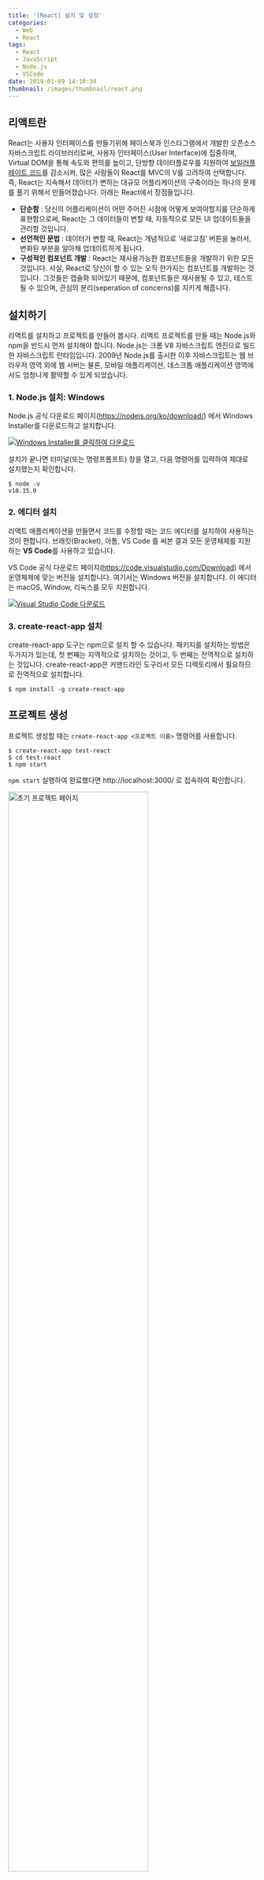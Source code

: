 ```yaml
---
title: '[React] 설치 및 설정'
categories:
  - Web
  - React
tags:
  - React
  - JavaScript
  - Node.js
  - VSCode
date: 2019-01-09 14:10:34
thumbnail: /images/thumbnail/react.png
---
```


## 리액트란

React는 사용자 인터페이스를 만들기위해 페이스북과 인스타그램에서 개발한 오픈소스 자바스크립트 라이브러리로써, 사용자 인터페이스(User Interface)에 집중하며, Virtual DOM을 통해 속도와 편의를 높이고, 단방향 데이터플로우를 지원하여 [보일러플레이트 코드](http://web-front-end.tistory.com/27)를 감소시켜, 많은 사람들이 React를 MVC의 V를 고려하여 선택합니다. 즉, React는 지속해서 데이터가 변하는 대규모 어플리케이션의 구축이라는 하나의 문제를 풀기 위해서 만들어졌습니다. 아래는 React에서 장점들입니다.

- **단순함** : 당신의 어플리케이션이 어떤 주어진 시점에 어떻게 보여야할지를 단순하게 표현함으로써, React는 그 데이터들이 변할 때, 자동적으로 모든 UI 업데이트들을 관리할 것입니다.
- **선언적인 문법** : 데이터가 변할 때, React는 개념적으로 ‘새로고침’ 버튼을 눌러서, 변화된 부분을 알아채 업데이트하게 됩니다.
- **구성적인 컴포넌트 개발** : React는 재사용가능한 컴포넌트들을 개발하기 위한 모든 것입니다. 사실, React로 당신이 할 수 있는 오직 한가지는 컴포넌트를 개발하는 것 입니다. 그것들은 캡슐화 되어있기 때문에, 컴포넌트들은 재사용될 수 있고, 테스트될 수 있으며, 관심의 분리(seperation of concerns)를 지키게 해줍니다.

## 설치하기

리액트를 설치하고 프로젝트를 만들어 봅시다.
리액트 프로젝트를 만들 때는 Node.js와 npm을 반드시 먼저 설치해야 합니다. Node.js는 크롬 V8 자바스크립트 엔진으로 빌드한 자바스크립트 런타임입니다. 2009년 Node.js를 출시한 이후 자바스크립트는 웹 브라우저 영역 외에 웹 서버는 물론, 모바일 애플리케이션, 데스크톱 애플리케이션 영역에서도 엄청나게 활약할 수 있게 되었습니다.

### 1. Node.js 설치: Windows

Node.js 공식 다운로드 페이지(https://nodejs.org/ko/download/) 에서 Windows Installer를 다운로드하고 설치합니다.

[![Windows Installer를 클릭하여 다운로드](/images/react/nodejs-download.png)](https://nodejs.org/ko/download/)

설치가 끝나면 터미널(또는 명령프롬프트) 창을 열고, 다음 명령어를 입력하여 제대로 설치했는지 확인합니다.

```shell
$ node -v
v10.15.0
```

### 2. 에디터 설치

리액트 애플리케이션을 만들면서 코드를 수정할 때는 코드 에디터를 설치하여 사용하는 것이 편합니다. 브래킷(Bracket), 아톰, VS Code 를 써본 결과 모든 운영체제를 지원하는 **VS Code**를 사용하고 있습니다.

VS Code 공식 다운로드 페이지(https://code.visualstudio.com/Download) 에서 운영체제에 맞는 버전을 설치합니다. 여기서는 Windows 버전을 설치합니다. 이 에디터는 macOS, Window, 리눅스를 모두 지원합니다.

[![Visual Studio Code 다운로드](/images/react/vscode-download.png)](https://code.visualstudio.com/Download)

### 3. create-react-app 설치

create-react-app 도구는 npm으로 설치 할 수 있습니다. 패키지를 설치하는 방법은 두가지가 있는데, 첫 번째는 지역적으로 설치하는 것이고, 두 번째는 전역적으로 설치하는 것입니다. create-react-app은 커맨드라인 도구라서 모든 디렉토리에서 필요하므로 전역적으로 설치합니다.

```shell
$ npm install -g create-react-app
```

## 프로젝트 생성

프로젝트 생성할 때는 `create-react-app <프로젝트 이름>` 명령어를 사용합니다.

```shell
$ create-react-app test-react
$ cd test-react
$ npm start
```

`npm start` 실행하여 완료했다면 http://localhost:3000/ 로 접속하여 확인합니다.

<img width="75%" src="/images/react/react-run.png" alt="초기 프로젝트 페이지" title="" >

## 프로젝트 구조

VS Code를 실행하여 만들어진 test-react 프로젝트를 열면 아래와 같은 구조로 만들어져 있습니다. 이미 modules가 설치되어 있고, 의존성 패키지는 대부분 `node_modules/react-scripts` 모듈내에 선언되어 있습니다. `src` 폴더안 에 있는 파일들을 추가하고 수정하면서 개발을 하면 됩니다.

![프로젝트 구조](/images/react/react-open.png)

## 정리

리액트에 관심이 생겨 책을 읽고 검색한 내용들을 모아서 리액트에 대한 설명부터 설치, 프로젝트 실행까지 간략하게 설명하였습니다. 현재는 리액트를 공부하면서 정리하는 단계라서 현업에서 리액트 라이브러리를 사용하면서 겪는 이슈사항이나 팁은 추후에 정리 할 예정입니다.

## 참고

- [React 시작하기](http://webframeworks.kr/getstarted/reactjs/)
- [[ReactJs] create-react-app으로 react 시작하기](https://blueshw.github.io/2017/06/20/create-react-app/)
- [[React] 1. 리액트 시작하기](https://blog.sonim1.com/174)
- [개발 관련 강좌 사이트](https://www.inflearn.com/)
- [리액트를 다루는 기술 출간 / 집필후기](https://velopert.com/3697)
